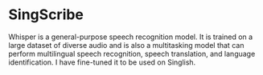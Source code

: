 # SingScribe

Whisper is a general-purpose speech recognition model. It is trained on a large dataset of diverse audio and is also a multitasking model that can perform multilingual speech recognition, speech translation, and language identification. I have fine-tuned it to be used on Singlish.
